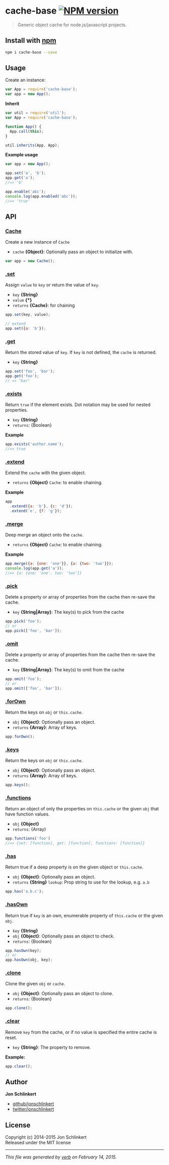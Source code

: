 # cache-base [![NPM version](https://badge.fury.io/js/cache-base.svg)](http://badge.fury.io/js/cache-base)

> Generic object cache for node.js/javascript projects.

## Install with [npm](npmjs.org)

```bash
npm i cache-base --save
```

## Usage

Create an instance:

```js
var App = require('cache-base');
var app = new App();
```

**Inherit**

```js
var util = require('util');
var App = require('cache-base');

function App() {
  App.call(this);
}

util.inherits(App, App);
```

**Example usage**

```js
var app = new App();

app.set('a', 'b');
app.get('a');
//=> 'b'

app.enable('abc');
console.log(app.enabled('abc'));
//=> 'true'
```

## API
### [Cache](index.js#L31)

Create a new instance of `Cache`

* `cache` **{Object}**: Optionally pass an object to initialize with.    

```js
var app = new Cache();
```

### [.set](index.js#L54)

Assign `value` to `key` or return the value of `key`.

* `key` **{String}**    
* `value` **{*}**    
* `returns` **{Cache}**: for chaining  

```js
app.set(key, value);

// extend
app.set({a: 'b'});
```

### [.get](index.js#L77)

Return the stored value of `key`. If `key` is not defined, the `cache` is returned.

* `key` **{String}**    

```js
app.set('foo', 'bar');
app.get('foo');
// => "bar"
```

### [.exists](index.js#L103)

Return `true` if the element exists. Dot notation may be used for nested properties.

* `key` **{String}**    
* `returns`: {Boolean}  

**Example**

```js
app.exists('author.name');
//=> true
```

### [.extend](index.js#L126)

Extend the `cache` with the given object.

* `returns` **{Object}** `Cache`: to enable chaining.  

**Example**

```js
app
  .extend({a: 'b'}, {c: 'd'});
  .extend('e', {f: 'g'});
```

### [.merge](index.js#L157)

Deep merge an object onto the `cache`.

* `returns` **{Object}** `Cache`: to enable chaining.  

**Example**

```js
app.merge({a: {one: 'one'}}, {a: {two: 'two'}});
console.log(app.get('a'));
//=> {a: {one: 'one', two: 'two'}}
```

### [.pick](index.js#L186)

Delete a property or array of properties from the cache then re-save the cache.

* `key` **{String|Array}**: The key(s) to pick from the cache    

```js
app.pick('foo');
// or
app.pick(['foo', 'bar']);
```

### [.omit](index.js#L204)

Delete a property or array of properties from the cache then re-save the cache.

* `key` **{String|Array}**: The key(s) to omit from the cache    

```js
app.omit('foo');
// or
app.omit(['foo', 'bar']);
```

### [.forOwn](index.js#L220)

Return the keys on `obj` or `this.cache`.

* `obj` **{Object}**: Optionally pass an object.    
* `returns` **{Array}**: Array of keys.  

```js
app.forOwn();
```

### [.keys](index.js#L240)

Return the keys on `obj` or `this.cache`.

* `obj` **{Object}**: Optionally pass an object.    
* `returns` **{Array}**: Array of keys.  

```js
app.keys();
```

### [.functions](index.js#L258)

Return an object of only the properties on `this.cache` or the given `obj` that have function values.

* `obj` **{Object}**    
* `returns`: {Array}  

```js
app.functions('foo')
//=> {set: [function], get: [function], functions: [function]}
```

### [.has](index.js#L284)

Return true if a deep property is on the given object or `this.cache`.

* `obj` **{Object}**: Optionally pass an object.    
* `returns` **{String}** `lookup`: Prop string to use for the lookup, e.g. `a.b`  

```js
app.has('a.b.c');
```

### [.hasOwn](index.js#L307)

Return true if `key` is an own, enumerable property of `this.cache` or the given `obj`.

* `key` **{String}**    
* `obj` **{Object}**: Optionally pass an object to check.    
* `returns`: {Boolean}  

```js
app.hasOwn(key);
// or
app.hasOwn(obj, key);
```

### [.clone](index.js#L326)

Clone the given `obj` or `cache`.

* `obj` **{Object}**: Optionally pass an object to clone.    
* `returns`: {Boolean}  

```js
app.clone();
```

### [.clear](index.js#L344)

Remove `key` from the cache, or if no value is specified the entire cache is reset.

* `key` **{String}**: The property to remove.    

**Example:**

```js
app.clear();
```


## Author

**Jon Schlinkert**
 
+ [github/jonschlinkert](https://github.com/jonschlinkert)
+ [twitter/jonschlinkert](http://twitter.com/jonschlinkert) 

## License
Copyright (c) 2014-2015 Jon Schlinkert  
Released under the MIT license

***

_This file was generated by [verb](https://github.com/assemble/verb) on February 14, 2015._